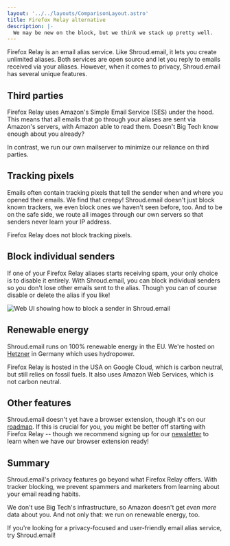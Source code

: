 ```yaml
---
layout: '../../layouts/ComparisonLayout.astro'
title: Firefox Relay alternative
description: |-
  We may be new on the block, but we think we stack up pretty well.
---
```


Firefox Relay is an email alias service. Like Shroud.email, it lets you create unlimited aliases. Both services are open source and let you reply to emails received via your aliases. However, when it comes to privacy, Shroud.email has several unique features.

## Third parties

Firefox Relay uses Amazon's Simple Email Service (SES) under the hood. This means that all emails that go through your aliases are sent via Amazon's servers, with Amazon able to read them. Doesn't Big Tech know enough about you already?

In contrast, we run our own mailserver to minimize our reliance on third parties.

## Tracking pixels

Emails often contain tracking pixels that tell the sender when and where you opened their emails. We find that creepy! Shroud.email doesn't just block known trackers, we even block ones we haven't seen before, too. And to be on the safe side, we route all images through our own servers so that senders never learn your IP address.

Firefox Relay does not block tracking pixels.

## Block individual senders

If one of your Firefox Relay aliases starts receiving spam, your only choice is to disable it entirely. With Shroud.email, you can block individual senders so you don't lose other emails sent to the alias. Though you can of course disable or delete the alias if you like!

<img src="/img/block-sender.png" alt="Web UI showing how to block a sender in Shroud.email" class="max-w-full sm:max-w-[572px] mx-auto" />

## Renewable energy

Shroud.email runs on 100% renewable energy in the EU. We're hosted on [Hetzner](https://www.hetzner.com/unternehmen/umweltschutz/) in Germany which uses hydropower.

Firefox Relay is hosted in the USA on Google Cloud, which is carbon neutral, but still relies on fossil fuels. It also uses Amazon Web Services, which is not carbon neutral.

## Other features

Shroud.email doesn't yet have a browser extension, though it's on our [roadmap](/roadmap/). If this is crucial for you, you might be better off starting with Firefox Relay -- though we recommend signing up for our [newsletter](/newsletter/) to learn when we have our browser extension ready!

## Summary

Shroud.email's privacy features go beyond what Firefox Relay offers. With tracker blocking, we prevent spammers and marketers from learning about your email reading habits.

We don't use Big Tech's infrastructure, so Amazon doesn't get *even more* data about you. And not only that: we run on renewable energy, too.

If you're looking for a privacy-focused and user-friendly email alias service, try Shroud.email!
